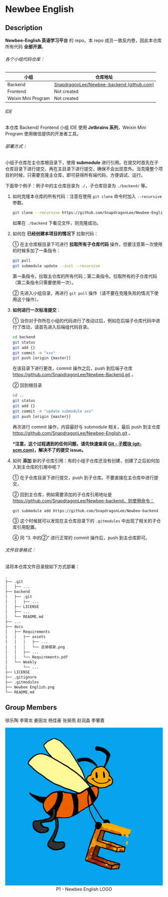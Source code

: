 # Newbee English



## Description

**Newbee-English 英语学习平台** 的 repo。本 repo 成员一致反内卷，因此本仓库所有代码 **全部开源**。



###### 各个小组代码仓库：

| 小组                | 仓库地址                                                     |
| ------------------- | ------------------------------------------------------------ |
| Backend             | [SnapdragonLee/Newbee-backend (github.com)](https://github.com/SnapdragonLee/Newbee-backend) |
| Frontend            | Not created                                                  |
| Weixin Mini Program | Not created                                                  |



###### IDE

本仓库 Backend/ Frontend 小组 IDE 使用 **Jetbrains 系列**，Weixin Mini Program 使用微信提供的开发者工具。



###### 部署方式：

小组子仓库在主仓库根目录下，使用 **submodule** 进行引用。在提交时首先在子仓库目录下进行提交，再在主目录下进行提交，确保不会出现意外。当克隆整个项目的时候，只需要克隆主仓库，即可获得所有端代码，方便调试、运行。



下面举个例子：例子中的主仓库目录为 `./`，子仓库目录为 `./backend/` 等。

1. 如何克隆本仓库的所有代码：注意在使用 `git clone` 命令时加入 `--recursive` 参数。

   ```bash
   git clone --recursive https://github.com/SnapdragonLee/Newbee-English.git
   ```

   如果在 `./backend` 下看见文件，则克隆成功。

   

2. 如何在 **已经创建本项目的情况下** 拉取代码：

   ① 在主仓库根目录下可进行 **拉取所有子仓库代码** 操作，但要注意第一次使用的时候多加了一条指令：

   ```bash
   git pull
   git submodule update --init --recursive
   ```

   第一条指令，拉取主仓库的所有代码；第二条指令。拉取所有的子仓库代码（第二条指令只需要使用一次）。

   ② 先进入小组目录，再进行 `git pull` 操作（请不要在克隆失败的情况下使用这个操作）。

   

3. **如何进行一次标准提交**：

   ① 当你对于你所在小组的代码进行了改动过后，例如在后端子仓库代码中进行了改动，请首先进入后端组代码目录。

   ```bash
   cd backend
   git status
   git add {}
   git commit -m "xxx"
   git push [origin {master}]
   ```

   在该目录下进行更改，commit 操作之后，push 到后端子仓库 https://github.com/SnapdragonLee/Newbee-Backend.git 。

   ② 回到根目录

   ```bash
   cd ..
   git status
   git add {}
   git commit -m "update submodule xxx"
   git push [origin {master}]
   ```

   再次进行 commit 操作，内容最好与 submodule 相关，最后 push 到主仓库 https://github.com/SnapdragonLee/Newbee-English.git 。

   

   **\*注意，这个过程遇到的任何问题，请先快速查阅 [Git - 子模块 (git-scm.com)](https://git-scm.com/book/zh/v2/Git-工具-子模块)，解决不了的提交 issue。**

   

4. 如何 **添加** 新的子仓库引用：有的小组子仓库还没有创建，创建了之后如何加入到主仓库的引用中呢？

   ① 在子仓库目录下进行提交，push 到子仓库。不要直接在主仓库中进行提交，

   ② 回到主仓库，例如需要添加的子仓库引用地址是 https://github.com/SnapdragonLee/Newbee-backend，则使用命令：

   ```
   git submodule add https://github.com/SnapdragonLee/Newbee-backend
   ```

   ③ 这个时候就可以发现在主仓库目录下的 `.gitmodules` 中出现了相关的子仓库引用配置。

   ④ 同 “3. 中的②” 进行正常的 commit 操作后，push 到主仓库即可。

   

###### 文件目录格式：

请将本仓库文件目录按如下方式部署：

```
.
├── .git
│   ├── ...
├── backend
│   ├── .git
│   │   ├── ...
│   ├── LICENSE
│   ├── ...
│   └── README.md
├── ...
├── docs
│   ├── Requirements
│   │   ├── assets
│   │   │   ├── ...
│   │   │   └── 总体框架.png
│   │   ├── ...
│   │   └── Requirements.pdf
│   └── Weekly
│       └── ...
├── LICENSE
├── .gitignore
├── .gitmodules
├── Newbee English.png
└── README.md
```





## Group Members

徐乐陶 李霄龙 姜田龙 杨佳豪 张昊雨 赵润晶 李肇嘉



<div align=center>
	<img src="Newbee English.png">
</div>

<div align = "center"> P1 - Newbee English LOGO</div>
